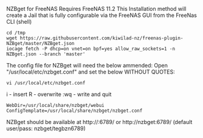 NZBget for FreeNAS
Requires FreeNAS 11.2
This Installation method will create a Jail that is fully configurable via the FreeNAS GUI from the FreeNas CLI (shell)

```
cd /tmp
wget https://raw.githubusercontent.com/kiwilad-nz/freenas-plugin-NZBget/master/NZBget.json
iocage fetch -P dhcp=on vnet=on bpf=yes allow_raw_sockets=1 -n NZBget.json --branch 'master'
```

The config file for NZBget will need the below ammended:
Open "/usr/local/etc/nzbget.conf" and set the below WITHOUT QUOTES:
```
vi /usr/local/etc/nzbget.conf
```
i - insert
R - overwrite
:wq - write and quit
```
WebDir=/usr/local/share/nzbget/webui
ConfigTemplate=/usr/local/share/nzbget/nzbget.conf
```
NZBget should be available at http://<JailIP>:6789/ or http://nzbget:6789/ (default user/pass: nzbget/tegbzn6789)

